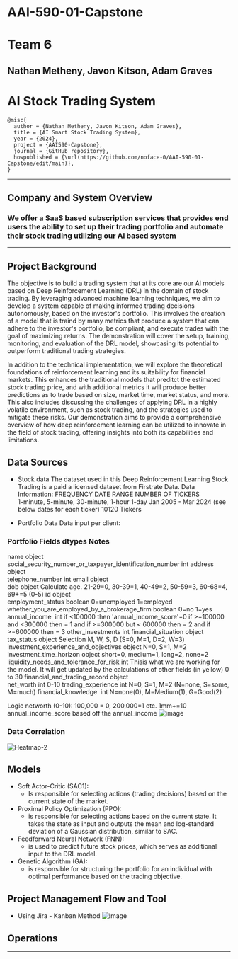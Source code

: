 # AAI-590-01-Capstone
# Team 6
## Nathan Metheny, Javon Kitson, Adam Graves
# AI Stock Trading System
    @misc{
      author = {Nathan Metheny, Javon Kitson, Adam Graves},
      title = {AI Smart Stock Trading System},
      year = {2024},
      project = {AAI590-Capstone},
      journal = {GitHub repository},
      howpublished = {\url(https://github.com/noface-0/AAI-590-01-Capstone/edit/main)},
    }
-------------------------------------------------------------------------------------------------------------
## Company and System Overview
### We offer a SaaS based subscription services that provides end users the ability to set up their trading portfolio and automate their stock trading utilizing our AI based system
---------------------------------------------------------------------------------------
## Project Background
The objective is to build a trading system that at its core are our AI models based on Deep Reinforcement Learning (DRL) in the domain of stock trading. By leveraging advanced machine learning techniques, we aim to develop a system capable of making informed trading decisions autonomously, based on the investor's portfolio. This involves the creation of a model that is traind by many metrics that produce a system that can adhere to the investor's portfolio, be compliant, and execute trades with the goal of maximizing returns. The demonstration will cover the setup, training, monitoring, and evaluation of the DRL model, showcasing its potential to outperform traditional trading strategies.

In addition to the technical implementation, we will explore the theoretical foundations of reinforcement learning and its suitability for financial markets. This enhances the traditional models that preditct the estimated stock trading price, and with additional metrics it will produce better predictions as to trade based on size, market time, market status, and more. This also includes discussing the challenges of applying DRL in a highly volatile environment, such as stock trading, and the strategies used to mitigate these risks. Our demonstration aims to provide a comprehensive overview of how deep reinforcement learning can be utilized to innovate in the field of stock trading, offering insights into both its capabilities and limitations.

## Data Sources
- Stock data
The dataset used in this Deep Reinforcement Learning Stock Trading is a paid a licensed dataset from Firstrate Data. 
Data Information:
FREQUENCY	DATE RANGE	NUMBER OF TICKERS	
1-minute,
5-minute,
30-minute,
1-hour
1-day	Jan 2005 - Mar 2024
(see below dates for each ticker)	10120 Tickers	

- Portfolio Data
Data input per client:
### Portfolio Fields	dtypes	Notes
name	object	
social_security_number_or_taxpayer_identification_number	int	
address	object	
telephone_number	int	
email	object	
dob	object	Calculate age. 21-29=0, 30-39=1, 40-49=2, 50-59=3, 60-68=4, 69+=5  (0-5)
id	object	
employment_status	boolean	0=unemployed 1=employed
whether_you_are_employed_by_a_brokerage_firm	boolean	0=no 1=yes
annual_income 	int	if <100000 then 'annual_income_score'=0 if >=100000 and <300000 then = 1 and if >=300000 but < 600000 then = 2 and if >=600000 then = 3
other_investments	int	
financial_situation	object	
tax_status	object	Selection M, W, S, D (S=0, M=1, D=2, W=3)
investment_experience_and_objectives	object	N=0, S=1, M=2
investment_time_horizon	object	short=0, medium=1, long=2, none=2
liquidity_needs_and_tolerance_for_risk	int	Thisis what we are working for the model. It will get updated by the calculations of other fields (in yellow) 0 to 30
financial_and_trading_record	object	
net_worth	int	0-10
trading_experience	int	N=0, S=1, M=2 (N=none, S=some, M=much)
financial_knowledge 	int	N=none(0), M=Medium(1), G=Good(2)
		
Logic networth		 (0-10): 100,000 = 0, 200,000=1 etc. 1mm+=10
annual_income_score		based off the annual_income
![image](https://github.com/noface-0/AAI-590-01-Capstone/assets/139398917/9b7e25a4-a4f6-4fd1-b7a6-35ae787ec8d2)


### Data Correlation
![Heatmap-2](https://github.com/noface-0/AAI-590-01-Capstone/assets/139398917/d8c184ae-c266-43dc-9055-41f7de44e237)

## Models
- Soft Actor-Critic (SAC1):
    - Is responsible for selecting actions (trading decisions) based on the current state of the market. 
- Proximal Policy Optimization (PPO):
    - is responsible for selecting actions based on the current state. It takes the state as input and outputs the mean and log-standard deviation of a Gaussian distribution, similar to SAC.    
 - Feedforward Neural Network (FNN):
    - is used to predict future stock prices, which serves as additional input to the DRL model. 
- Genetic Algorithm (GA):
    - is responsible for structuring the portfolio for an individual with optimal performance based on the trading objective.

## Project Management Flow and Tool
- Using Jira - Kanban Method
![image](https://github.com/noface-0/AAI-590-01-Capstone/assets/139398917/c1e30227-6ad1-4c20-9f36-631acbd7605d)

## Operations
____________________________________________________________

